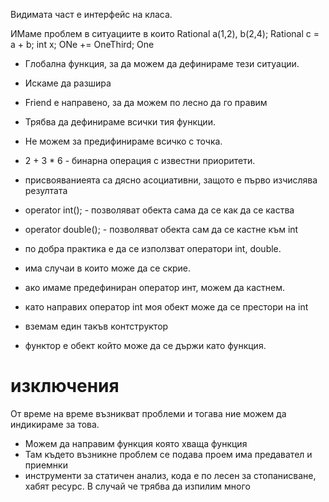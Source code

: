 Видимата част е интерфейс на класа.


ИМаме проблем в ситуациите в които
Rational a(1,2), b(2,4);
Rational c = a + b;
int x;
ONe += OneThird;
One
* Глобална функция, за да можем да дефинираме тези ситуации.
* Искаме да разшира

* Friend e направено, за да можем по лесно да го правим

* Трябва да дефинираме всички тия функции.
* Не можем за предифинираме всичко с точка.
* 2 + 3 * 6 - бинарна операция с известни приоритети.
* присвояваниеята са дясно асоциативни, защото е първо изчислява резултата
* operator int(); - позволяват обекта сама да се как да се каства
* operator double(); - позволяват обекта сам да се кастне към int
* по добра практика е да се използват оператори int, double.
* има случаи в които може да се скрие.
* ако имаме предефиниран оператор инт, можем да кастнем.
* като направих оператор int моя обект може да се престори на int
* вземам един такъв контструктор
* функтор e обект който може да се държи като функция.

изключения
=====
От време на време възникват проблеми и тогава ние можем да индикираме за това.
* Можем да направим функция която хваща функция
* Там където възникне проблем се подава проем има предавател и приемнки
* инструменти за статичен анализ, кода е по лесен за стопанисване, хабят ресурс. В случай че трябва да изпилим много
